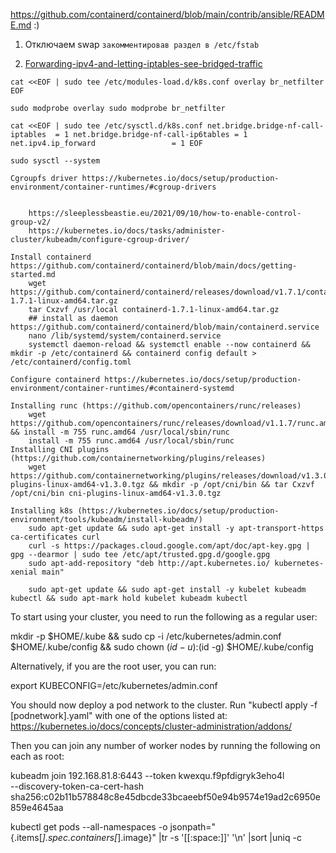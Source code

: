 https://github.com/containerd/containerd/blob/main/contrib/ansible/README.md :)
		
1. Отключаем swap
`
закомментировав раздел в /etc/fstab
`
	
2. [Forwarding-ipv4-and-letting-iptables-see-bridged-traffic](https://kubernetes.io/docs/setup/production-environment/container-runtimes/#forwarding-ipv4-and-letting-iptables-see-bridged-traffic)

`
cat <<EOF | sudo tee /etc/modules-load.d/k8s.conf
overlay
br_netfilter
EOF
`

`
sudo modprobe overlay
sudo modprobe br_netfilter
`

`
cat <<EOF | sudo tee /etc/sysctl.d/k8s.conf
net.bridge.bridge-nf-call-iptables  = 1
net.bridge.bridge-nf-call-ip6tables = 1
net.ipv4.ip_forward                 = 1
EOF
`

`
sudo sysctl --system
`
	
		
		
	Cgroupfs driver https://kubernetes.io/docs/setup/production-environment/container-runtimes/#cgroup-drivers
			
		
		https://sleeplessbeastie.eu/2021/09/10/how-to-enable-control-group-v2/
		https://kubernetes.io/docs/tasks/administer-cluster/kubeadm/configure-cgroup-driver/

	Install containerd https://github.com/containerd/containerd/blob/main/docs/getting-started.md
		wget https://github.com/containerd/containerd/releases/download/v1.7.1/containerd-1.7.1-linux-amd64.tar.gz
		tar Cxzvf /usr/local containerd-1.7.1-linux-amd64.tar.gz
		## install as daemon https://github.com/containerd/containerd/blob/main/containerd.service
		nano /lib/systemd/system/containerd.service
		systemctl daemon-reload && systemctl enable --now containerd && mkdir -p /etc/containerd && containerd config default > /etc/containerd/config.toml
		
	Configure containerd https://kubernetes.io/docs/setup/production-environment/container-runtimes/#containerd-systemd
	
	Installing runc (https://github.com/opencontainers/runc/releases)
		wget https://github.com/opencontainers/runc/releases/download/v1.1.7/runc.amd64 && install -m 755 runc.amd64 /usr/local/sbin/runc
		install -m 755 runc.amd64 /usr/local/sbin/runc
	Installing CNI plugins (https://github.com/containernetworking/plugins/releases)
		wget https://github.com/containernetworking/plugins/releases/download/v1.3.0/cni-plugins-linux-amd64-v1.3.0.tgz && mkdir -p /opt/cni/bin && tar Cxzvf /opt/cni/bin cni-plugins-linux-amd64-v1.3.0.tgz
	
	Installing k8s (https://kubernetes.io/docs/setup/production-environment/tools/kubeadm/install-kubeadm/)
		sudo apt-get update && sudo apt-get install -y apt-transport-https ca-certificates curl
		curl -s https://packages.cloud.google.com/apt/doc/apt-key.gpg | gpg --dearmor | sudo tee /etc/apt/trusted.gpg.d/google.gpg
		sudo apt-add-repository "deb http://apt.kubernetes.io/ kubernetes-xenial main"
		
		sudo apt-get update && sudo apt-get install -y kubelet kubeadm kubectl && sudo apt-mark hold kubelet kubeadm kubectl
		
		
	

To start using your cluster, you need to run the following as a regular user:

  mkdir -p $HOME/.kube &&   sudo cp -i /etc/kubernetes/admin.conf $HOME/.kube/config &&   sudo chown $(id -u):$(id -g) $HOME/.kube/config

Alternatively, if you are the root user, you can run:

  export KUBECONFIG=/etc/kubernetes/admin.conf

You should now deploy a pod network to the cluster.
Run "kubectl apply -f [podnetwork].yaml" with one of the options listed at:
  https://kubernetes.io/docs/concepts/cluster-administration/addons/

Then you can join any number of worker nodes by running the following on each as root:

kubeadm join 192.168.81.8:6443 --token kwexqu.f9pfdigryk3eho4l \
        --discovery-token-ca-cert-hash sha256:c02b11b578848c8e45dbcde33bcaeebf50e94b9574e19ad2c6950e859e4645aa



kubectl get pods --all-namespaces -o jsonpath="{.items[*].spec.containers[*].image}" |tr -s '[[:space:]]' '\n' |sort |uniq -c
